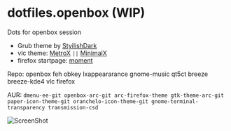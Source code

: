 # dotfiles.openbox (WIP)
Dots for openbox session

*   Grub theme by [StyilishDark](http://vinceliuice.deviantart.com/art/Grub-themes-stylishdark-0-1-532580200)
*   vlc theme: [MetroX](http://maverick07x.deviantart.com/art/VLC-MetroX-345256054) `||` [MinimalX](http://maverick07x.deviantart.com/art/VLC-MinimalX-385698882)
*   firefox startpage: [moment](https://addons.mozilla.org/en-US/firefox/addon/moment/?src=search)

Repo: openbox feh obkey lxappeararance gnome-music qt5ct breeze breeze-kde4 vlc firefox

AUR: `dmenu-ee-git openbox-arc-git arc-firefox-theme gtk-theme-arc-git paper-icon-theme-git oranchelo-icon-theme-git gnome-terminal-transparency transmission-csd`

![ScreenShot](https://raw.github.com/Waaflee/dotfiles.openbox/master/Captura%20de%20pantalla%20de%202017-01-23%2018-28-06.png)
